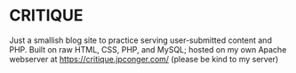 # CRITIQUE

Just a smallish blog site to practice serving user-submitted content and PHP. Built on raw HTML, CSS, PHP, and MySQL; hosted on my own Apache webserver at https://critique.jpconger.com/ (please be kind to my server)

